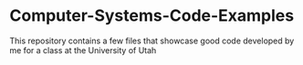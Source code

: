 # Computer-Systems-Code-Examples
This repository contains a few files that showcase good code developed by me for a class at the University of Utah
